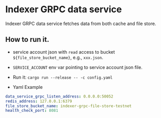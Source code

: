 # Indexer GRPC data service

Indexer GRPC data service fetches data from both cache and file store.

## How to run it.

* service account json with `read` access to bucket `${file_store_bucket_name}`, e.g., `xxx.json`.
  
* `SERVICE_ACCOUNT` env var pointing to service account json file.

* Run it:  `cargo run --release -- -c config.yaml`

* Yaml Example 

```yaml
data_service_grpc_listen_address: 0.0.0.0:50052
redis_address: 127.0.0.1:6379
file_store_bucket_name: indexer-grpc-file-store-testnet 
health_check_port: 8081
```